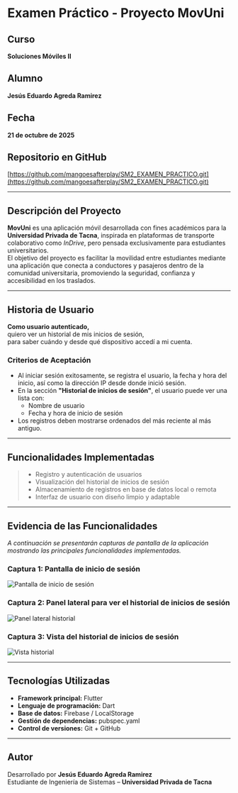 # Examen Práctico - Proyecto MovUni

## Curso
**Soluciones Móviles II**

## Alumno
**Jesús Eduardo Agreda Ramirez**

## Fecha
**21 de octubre de 2025**

## Repositorio en GitHub
[https://github.com/mangoesafterplay/SM2_EXAMEN_PRACTICO.git](https://github.com/mangoesafterplay/SM2_EXAMEN_PRACTICO.git)

---

## Descripción del Proyecto

**MovUni** es una aplicación móvil desarrollada con fines académicos para la **Universidad Privada de Tacna**, inspirada en plataformas de transporte colaborativo como *InDrive*, pero pensada exclusivamente para estudiantes universitarios.  
El objetivo del proyecto es facilitar la movilidad entre estudiantes mediante una aplicación que conecta a conductores y pasajeros dentro de la comunidad universitaria, promoviendo la seguridad, confianza y accesibilidad en los traslados.

---

## Historia de Usuario

**Como usuario autenticado,**  
quiero ver un historial de mis inicios de sesión,  
para saber cuándo y desde qué dispositivo accedí a mi cuenta.

### Criterios de Aceptación
- Al iniciar sesión exitosamente, se registra el usuario, la fecha y hora del inicio, así como la dirección IP desde donde inició sesión.  
- En la sección **"Historial de inicios de sesión"**, el usuario puede ver una lista con:
  - Nombre de usuario  
  - Fecha y hora de inicio de sesión  
- Los registros deben mostrarse ordenados del más reciente al más antiguo.

---

## Funcionalidades Implementadas

> - Registro y autenticación de usuarios  
> - Visualización del historial de inicios de sesión  
> - Almacenamiento de registros en base de datos local o remota  
> - Interfaz de usuario con diseño limpio y adaptable  

---

## Evidencia de las Funcionalidades

_A continuación se presentarán capturas de pantalla de la aplicación mostrando las principales funcionalidades implementadas._

### Captura 1: Pantalla de inicio de sesión
![Pantalla de inicio de sesión](media/login.png)

### Captura 2: Panel lateral para ver el historial de inicios de sesión
![Panel lateral historial](media/historial1.png)

### Captura 3: Vista del historial de inicios de sesión
![Vista historial](media/historial2.png)


---

## Tecnologías Utilizadas

- **Framework principal:** Flutter  
- **Lenguaje de programación:** Dart  
- **Base de datos:** Firebase / LocalStorage
- **Gestión de dependencias:** pubspec.yaml  
- **Control de versiones:** Git + GitHub  

---

## Autor
Desarrollado por **Jesús Eduardo Agreda Ramirez**  
Estudiante de Ingeniería de Sistemas – **Universidad Privada de Tacna**

